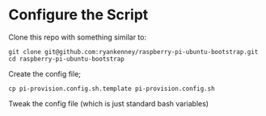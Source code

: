 Configure the Script
================

Clone this repo with something similar to:

    git clone git@github.com:ryankenney/raspberry-pi-ubuntu-bootstrap.git
    cd raspberry-pi-ubuntu-bootstrap

Create the config file;

    cp pi-provision.config.sh.template pi-provision.config.sh

Tweak the config file (which is just standard bash variables)

